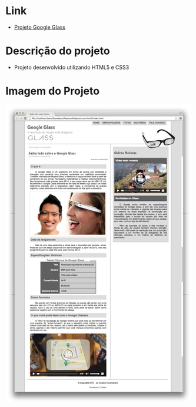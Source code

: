 # Link
- [Projeto Google Glass](https://projeto-google-glass.vercel.app/)


# Descrição do projeto
- Projeto desenvolvido utilizando HTML5 e CSS3


# Imagem do Projeto
![](_interface/01-index.jpg)
